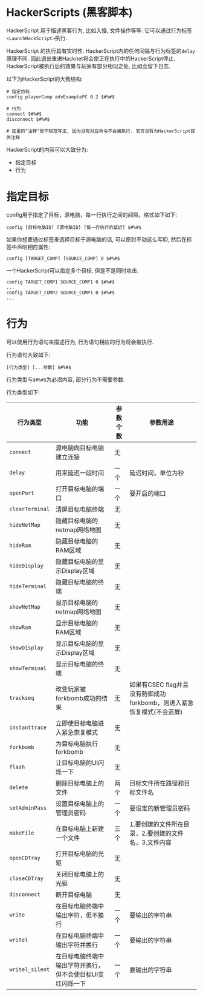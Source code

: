 # HackerScripts (黑客脚本)
HackerScript 用于描述黑客行为, 比如入侵, 文件操作等等. 它可以通过行为标签`<LaunchHackScript>`执行.  

HackerScript 的执行具有实时性. HackerScript内的任何间隔与行为标签的`delay`原理不同. 因此退出重进Hacknet将会使正在执行中的HackerScript停止. HackerScript被执行后的效果与玩家有部分相似之处, 比如会留下日志.

以下为HackerScript的大致结构: 
~~~
# 指定目标
config playerComp advExamplePC 0.2 $#%#$

# 行为
connect $#%#$
disconnect $#%#$

# 这里的"注释"是不规范写法, 因为没有对应命令不会被执行. 官方没有为HackerScript提供注释
~~~

HackerScript的内容可以大致分为:
- 指定目标
- 行为

# 指定目标
config用于指定了目标，源电脑，每一行执行之间的间隔，格式如下如下:  
~~~
config [目标电脑ID] [源电脑ID] [每一行执行的延迟] $#%#$
~~~
如果你想要通过标签来选择目标于源电脑的话, 可以原封不动这么写ID, 然后在标签中声明相应属性:
~~~
config [TARGET_COMP] [SOURCE_COMP] 0 $#%#$
~~~

一个HackerScript可以指定多个目标, 但是不是同时攻击.
~~~
config TARGET_COMP1 SOURCE_COMP1 0 $#%#$
...
config TARGET_COMP2 SOURCE_COMP1 0 $#%#$
...
~~~
# 行为
可以使用行为语句来描述行为, 行为语句相应的行为将会被执行. 

行为语句大致如下:
~~~
[行为类型] [...参数] $#%#$
~~~
行为类型与`$#%#$`为必须内容, 部分行为不需要参数.

行为类型如下:

| 行为类型 | 功能 | 参数个数 | 参数用途 |
| --- | --- | --- | --- |
| `connect` | 源电脑向目标电脑建立连接 | 无 | |
| `delay` | 用来延迟一段时间 | 一个 | 延迟时间，单位为秒 |
| `openPort` | 打开目标电脑的端口 | 一个 | 要开启的端口 |
| `clearTerminal` | 清屏目标电脑终端 | 无 | |
| `hideNetMap` | 隐藏目标电脑的netmap网络地图 | 无 | |
| `hideRam` | 隐藏目标电脑的RAM区域 | 无 | |
| `hideDisplay` | 隐藏目标电脑的显示Display区域 | 无 | |
| `hideTerminal` | 隐藏目标电脑的终端 | 无 | |
| `showNetMap` | 显示目标电脑的netmap网络地图 | 无 | |
| `showRam` | 显示目标电脑的RAM区域 | 无 | |
| `showDisplay` | 显示目标电脑的显示Display区域 | 无 | |
| `showTerminal` | 显示目标电脑的终端 | 无 | |
| `trackseq` | 改变玩家被forkbomb成功的结果 | 无 | 如果有CSEC flag并且没有防御成功forkbomb，则进入紧急恢复模式(不会蓝屏) |
| `instanttrace` | 立即使目标电脑进入紧急恢复模式 | 无 | |
| `forkbomb` | 为目标电脑执行forkbomb | 无 | |
| `flash` | 让目标电脑的UI闪烁一下 | 无 | |
| `delete` | 删除目标电脑上的文件 | 两个 | 目标文件所在路径和目标文件名 |
| `setAdminPass` | 设置目标电脑上的管理员密码 | 一个 | 要设定的新管理员密码 |
| `makeFile` | 在目标电脑上新建一个文件 | 三个 | 1.要创建的文件所在目录，2.要创建的文件名，3.文件内容 |
| `openCDTray` | 打开目标电脑的光驱 | 无 | |
| `closeCDTray` | 关闭目标电脑上的光驱 | 无 | |
| `disconnect` | 断开目标电脑 | 无 | |
| `write` | 在目标电脑终端中输出字符，但不换行 | 一个 | 要输出的字符串 |
| `writel` | 在目标电脑终端中输出字符并换行 | 一个 | 要输出的字符串 |
| `writel_silent` | 在目标电脑终端中输出字符并换行，但不会使目标UI变红闪烁一下 | 一个 | 要输出的字符串 |
